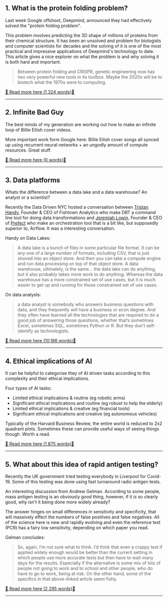 ## 1. What is the protein folding problem?

Last week Google offshoot, Deepmind, announced they had effectively solved the "protein folding problem". 

This problem involves predicting the 3D shape of millions of proteins from their chemical structure. It has been an unsolved and problem for biologists and computer scientists for decades and the solving of it is one of the most practical and impressive applications of Deepmind's technology to date. This article gives a nice explorer on what the problem is and why solving it is both hard and important.

> Between protein folding and CRISPR, genetic engineering now has two very powerful new tools in its toolbox. Maybe the 2020s will be to biotech what the 1970s were to computing.

[📖 Read more here (1,324 words)📖](https://rootsofprogress.org/alphafold-protein-folding-explainer)


---

## 2. Infinite Bad Guy

The best minds of my generation are working out how to make an infinite loop of Billie Eilish cover videos.

More important work form Google here. Billie Eilish cover songs all synced up using recurrent neural networks + an ungodly amount of compute resources. Great stuff.

[📖 Read more here (0 words)📖](https://billie.withyoutube.com/)


---

## 3. Data platforms

Whats the difference between a data lake and a data warehouse? An analyst or a scientist?

Recently the Data Driven NYC hosted a conversation between [Tristan Handy](https://twitter.com/jthandy?lang=en),  Founder & CEO of Fishtown Analytics who make DBT a command line tool for doing data transformations and [Jeremiah Lowin](https://twitter.com/jlowin), Founder & CEO of [Prefect](https://www.prefect.io/) who make an orchestration tool that is a bit like, but supposedly superior to, Airflow. It was a interesting conversation.

Handy on Data Lakes:

> A data lake is a bunch of files in some particular file format. It can be any one of a large number of formats, including CSV, that is just shoved into an object store. And then you can take a compute engine and run data processing on top of that object store. A data warehouse, ultimately, is the same... the data lake can do anything, but it also probably takes more work to do anything. Whereas the data warehouse has a more constrained set of use cases, but it is much easier to get up and running for those constrained set of use cases.

On data analysts:

>  a data analyst is somebody who answers business questions with data, and they frequently will have a business or econ degree. And they often have learned all the technologies that are required to do a good job of answering those questions, whether that’s sometimes Excel, sometimes SQL, sometimes Python or R. But they don’t self-identify as technologists.

[📖 Read more here (10,186 words)📖](https://mattturck.com/dbtprefect/)


---

## 4. Ethical implications of AI

It can be helpful to categorise they of AI driven tasks according to this complexity and their ethical implications.

Four types of AI tasks:

- Limited ethical implications & routine (eg robotic arms)
- Significant ethical implications and routine (eg robust to help the elderly)
- Limited ethical implications & creative (eg financial tools)
- Significant ethical implications and creative (eg autonomous vehicles)

Typically of the Harvard Business Review, the entire world is reduced to 2x2 quadrant plots. Sometimes these can provide useful ways of seeing things though. Worth a read.

[📖 Read more here (1,875 words)📖](https://hbr.org/2020/11/making-sense-of-the-ai-landscape)


---

## 5. What about this idea of rapid antigen testing?

Recently the UK government tried testing everybody in Liverpool for Covid-19. Some of this testing was done using fast turnaround radio antigen tests.

An interesting discussion from Andrew Gelman. According to some people, mass antigen testing is an obviously good thing, however, if it is so clearly good, why isn't it being done more widely already?

The answer hinges on small differences in sensitivity and specificity, that will massively effect the numbers of false positives and false negatives. All of the science here is new and rapidly evolving and even the reference test (PCR) has a fairy low sensitivity, depending on which paper you read.

Gelman concludes:

> So, again, I’m not sure what to think. I’d think that even a crappy test if applied widely enough would be better than the current setting in which people use more accurate tests but then have to wait many days for the results. Especially if the alternative is some mix of lots of people not going to work and to school and other people, who do have to go to work, being at risk. On the other hand, some of the specifics in that above-linked article seem fishy.

[📖 Read more here (2,295 words)📖](https://statmodeling.stat.columbia.edu/2020/12/10/what-about-this-idea-of-rapid-antigen-testing/)


---